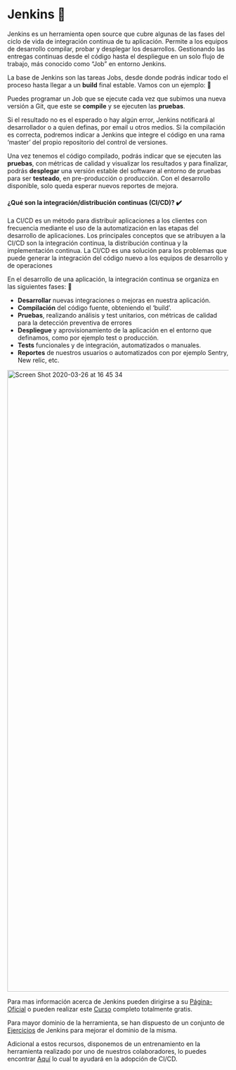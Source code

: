 # Jenkins 🚀

Jenkins es un herramienta open source que cubre algunas de las fases del ciclo de vida de integración continua de tu aplicación. Permite a los equipos de desarrollo compilar, probar y desplegar los desarrollos. Gestionando las entregas continuas desde el código hasta el despliegue en un solo flujo de trabajo, más conocido como “Job” en entorno Jenkins.

La base de Jenkins son las tareas Jobs, desde donde podrás indicar todo el proceso hasta llegar a un **build** final estable. Vamos con un ejemplo: 📎

Puedes programar un Job que se ejecute cada vez que subimos una nueva versión a Git, que este se **compile** y se ejecuten las **pruebas**.

Si el resultado no es el esperado o hay algún error, Jenkins notificará al desarrollador o a quien definas, por email u otros medios. Si la compilación es correcta, podremos indicar a Jenkins que integre el código en una rama ‘master’ del propio repositorio del control de versiones.

Una vez tenemos el código compilado, podrás indicar que se ejecuten las **pruebas**, con métricas de calidad y visualizar los resultados y para finalizar, podrás **desplegar** una versión estable del software al entorno de pruebas para ser **testeado**, en pre-producción o producción. Con el desarrollo disponible, solo queda esperar nuevos reportes de mejora.

#### ¿Qué son la integración/distribución continuas (CI/CD)? ✔️

La CI/CD es un método para distribuir aplicaciones a los clientes con frecuencia mediante el uso de la automatización en las etapas del desarrollo de aplicaciones. Los principales conceptos que se atribuyen a la CI/CD son la integración continua, la distribución continua y la implementación continua. La CI/CD es una solución para los problemas que puede generar la integración del código nuevo a los equipos de desarrollo y de operaciones


En el desarrollo de una aplicación, la integración continua se organiza en las siguientes fases: 📄

- **Desarrollar** nuevas integraciones o mejoras en nuestra aplicación.
- **Compilación** del código fuente, obteniendo el ‘build’.
- **Pruebas**, realizando análisis y test unitarios, con métricas de calidad para la detección preventiva de errores
- **Despliegue** y aprovisionamiento de la aplicación en el entorno que definamos, como por ejemplo test o producción.
- **Tests** funcionales y de integración, automatizados o manuales.
- **Reportes** de nuestros usuarios o automatizados con por ejemplo Sentry, New relic, etc.


<img width="1412" alt="Screen Shot 2020-03-26 at 16 45 34" src="https://user-images.githubusercontent.com/45079819/77689928-478b5780-6f81-11ea-8ee7-c30fdb337e44.png">


Para mas información acerca de Jenkins pueden dirigirse a su [Página-Oficial](https://jenkins.io/) o pueden realizar este [Curso](https://www.youtube.com/watch?v=FX322RVNGj4) completo totalmente gratis. 

Para mayor dominio de la herramienta, se han dispuesto de un conjunto de [Ejercicios](https://github.com/Diegonavia/Onboarding-DevOps/tree/master/Jenkins) de Jenkins para mejorar el dominio de la misma.

Adicional a estos recursos, disponemos de un entrenamiento en la herramienta realizado por uno de nuestros colaboradores, lo puedes encontrar [Aquí](https://github.com/vitorsalgado/ci-cd-training-proposal) lo cual te ayudará en la adopción de CI/CD. 
